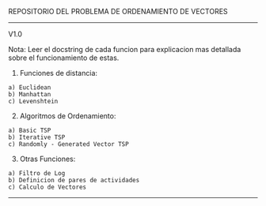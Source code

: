 REPOSITORIO DEL PROBLEMA DE ORDENAMIENTO DE VECTORES

______________________________________________________________________

V1.0

Nota:
Leer el docstring de cada funcion para explicacion mas detallada sobre el funcionamiento de estas. 


   1. Funciones de distancia:

    a) Euclidean
    b) Manhattan
    c) Levenshtein

   2. Algoritmos de Ordenamiento:

    a) Basic TSP
    b) Iterative TSP
    c) Randomly - Generated Vector TSP

   3. Otras Funciones:

    a) Filtro de Log
    b) Definicion de pares de actividades
    c) Calculo de Vectores
    
______________________________________________________________________
